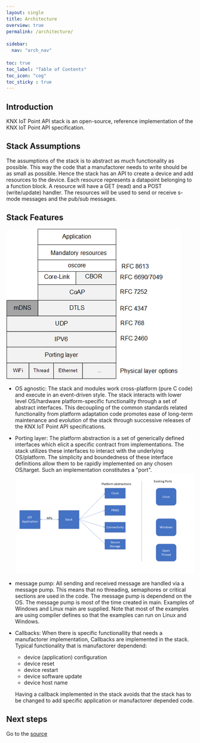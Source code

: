 ```yaml
---
layout: single
title: Architecture
overview: true
permalink: /architecture/

sidebar:
  nav: "arch_nav"

toc: true
toc_label: "Table of Contents"
toc_icon: "cog"
toc_sticky : true
---
```

## Introduction

KNX IoT Point API stack is an open-source, reference implementation of the KNX IoT Point API specification.

## Stack Assumptions

The assumptions of the stack is to abstract as much functionality as possible.
This way the code that a manufactorer needs to write should be as small as possible.
Hence the stack has an API to create a device and add resources to the device.
Each resource represents a datapoint belonging to a function block.
A resource will have a GET (read) and a POST (write/update) handler.
The resources will be used to send or receive s-mode messages and the pub/sub messages.

## Stack Features

![Stack features](/assets/images/knxstack-v1.png)

* OS agnostic: The stack and modules work cross-platform (pure C code) and execute in an event-driven style.
  The stack interacts with lower level OS/hardware platform-specific functionality through a set of abstract interfaces.
  This decoupling of the common  standards related functionality from platform adaptation code promotes ease of long-term maintenance and evolution of the stack through successive releases of the KNX IoT Point API specifications.

* Porting layer: The platform abstraction is a set of generically defined interfaces which elicit a specific contract from implementations.
  The stack utilizes these interfaces to interact with the underlying OS/platform.
  The simplicity and boundedness of these interface definitions allow them to be rapidly implemented on any chosen OS/target.
  Such an implementation constitutes a "port". ![porting layer](/assets/images/porting.png)

* message pump: All sending and received message are handled via a message pump.
  This means that no threading, semaphores or critical sections are used in the code. The message pump is dependend on the OS.
  The message pump is most of the time created in main. Examples of Windows and Linux main are supplied.
  Note that most of the examples are using compiler defines so that the examples can run on Linux and Windows.

* Callbacks: When there is specific functionallity that needs a manufactorer implementation, Callbacks are implemented in the stack.
  Typical functionality that is manufactorer dependend:

  * device (application) configuration
  * device reset
  * device restart
  * device software update
  * device host name

  Having a callback implemented in the stack avoids that the stack has to be changed to add specific application or manufactorer depended code.

## Next steps

Go to the [source](https://github.com/KNX-IOT/KNX-IOT-STACK)
